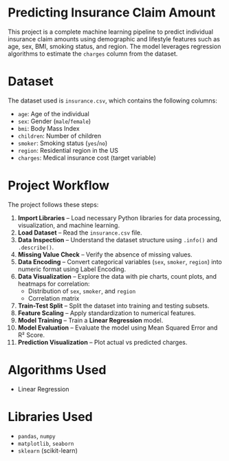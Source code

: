 # Predicting Insurance Claim Amount

This project is a complete machine learning pipeline to predict individual insurance claim amounts using demographic and lifestyle features such as age, sex, BMI, smoking status, and region. The model leverages regression algorithms to estimate the `charges` column from the dataset.

# Dataset

The dataset used is `insurance.csv`, which contains the following columns:

- `age`: Age of the individual
- `sex`: Gender (`male`/`female`)
- `bmi`: Body Mass Index
- `children`: Number of children
- `smoker`: Smoking status (`yes`/`no`)
- `region`: Residential region in the US
- `charges`: Medical insurance cost (target variable)

# Project Workflow

The project follows these steps:

1. **Import Libraries** – Load necessary Python libraries for data processing, visualization, and machine learning.
2. **Load Dataset** – Read the `insurance.csv` file.
3. **Data Inspection** – Understand the dataset structure using `.info()` and `.describe()`.
4. **Missing Value Check** – Verify the absence of missing values.
5. **Data Encoding** – Convert categorical variables (`sex`, `smoker`, `region`) into numeric format using Label Encoding.
6. **Data Visualization** – Explore the data with pie charts, count plots, and heatmaps for correlation:
   - Distribution of `sex`, `smoker`, and `region`
   - Correlation matrix
7. **Train-Test Split** – Split the dataset into training and testing subsets.
8. **Feature Scaling** – Apply standardization to numerical features.
9. **Model Training** – Train a **Linear Regression** model.
10. **Model Evaluation** – Evaluate the model using Mean Squared Error and R² Score.
11. **Prediction Visualization** – Plot actual vs predicted charges.

# Algorithms Used

- Linear Regression

# Libraries Used

- `pandas`, `numpy`
- `matplotlib`, `seaborn`
- `sklearn` (scikit-learn)

